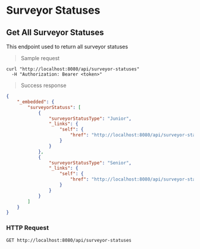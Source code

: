 # Surveyor Statuses
## Get All Surveyor Statuses

This endpoint used to return all surveyor statuses

> Sample request

```shell
curl "http://localhost:8080/api/surveyor-statuses"
  -H "Authorization: Bearer <token>"
```

> Success response

```json
{
    "_embedded": {
        "surveyorStatuss": [
            {
                "surveyorStatusType": "Junior",
                "_links": {
                    "self": {
                        "href": "http://localhost:8080/api/surveyor-statuses/1"
                    }
                }
            },
            {
                "surveyorStatusType": "Senior",
                "_links": {
                    "self": {
                        "href": "http://localhost:8080/api/surveyor-statuses/2"
                    }
                }
            }
        ]
    }
}
```

### HTTP Request 

`GET http://localhost:8080/api/surveyor-statuses`